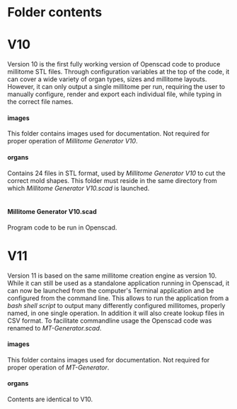 # Folder contents

# V10

Version 10 is the first fully working version of Openscad code to produce millitome STL files. Through configuration variables at the top of the code, it can cover a wide variety of organ types, sizes and millitome layouts. However, it can only output a single millitome per run, requiring the user to manually configure, render and export each individual file, while typing in the correct file names.

<h4>images</h4>
This folder contains images used for documentation. Not required for proper operation of <em>Millitome Generator V10</em>.

<h4>organs</h4>
Contains 24 files in STL format, used by <em>Millitome Generator V10</em> to cut the correct mold shapes. This folder must reside in the same directory from which <em>Millitome Generator V10.scad </em> is launched.<br><br>

<h4>Millitome Generator V10.scad</h4>
Program code to be run in Openscad.

# V11

Version 11 is based on the same millitome creation engine as version 10. While it can still be used as a standalone application running in Openscad, it can now be launched from the computer's Terminal application and be configured from the command line. This allows to run the application from a <em>bash shell script</em> to output many differently configured millitomes, properly named, in one single operation. In addition it will also create lookup files in CSV format. To facilitate commandline usage the Openscad code was renamed to <em>MT-Generator.scad</em>.

<h4>images</h4>
This folder contains images used for documentation. Not required for proper operation of <em>MT-Generator</em>.

<h4>organs</h4>
Contents are identical to V10.
